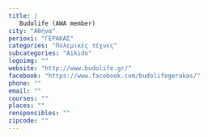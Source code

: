 ```yaml
---
title: |
   Budolife (AWA member)
city: "Αθήνα"
perioxi: "ΓΕΡΑΚΑΣ"
categories: "Πολεμικές τέχνες"
subcategories: "Aikido"
logoimg: ""
website: "http://www.budolife.gr/"
facebook: "https://www.facebook.com/budolifegerakas/"
phone: ""
email: ""
courses: ""
places: ""
rensponsibles: ""
zipcode: ""
---
```




